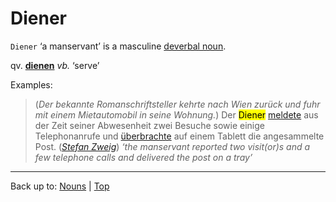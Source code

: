 # Diener

`Diener` ‘a manservant’ is a masculine [deverbal noun](../../deverbalNouns.md).

qv. **[dienen](../../../verbs/d/di/dienen.md)** *vb.* ‘serve’

Examples:

> (*Der bekannte Romanschriftsteller kehrte nach Wien zurück und fuhr mit einem Mietautomobil in seine Wohnung.*) Der <mark>Diener</mark> [meldete](../../../verbs/m/me/melden.md) aus der Zeit seiner Abwesenheit zwei Besuche sowie einige Telephonanrufe und [überbrachte](../../../verbs/ue/ueb/ueberbringen.md) auf einem Tablett die angesammelte Post. (*[Stefan Zweig](../../../texts/StefanZweig/BriefEinerUnbekannten.md)*) *‘the manservant reported two visit(or)s and a few telephone calls and delivered the post on a tray’*

----

Back up to: [Nouns](../../index.md) | [Top](../../../index.md)
